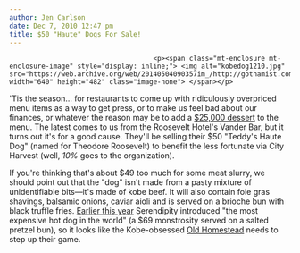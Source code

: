 ```yaml
---
author: Jen Carlson
date: Dec 7, 2010 12:47 pm
title: $50 "Haute" Dogs For Sale!
---
```


	
										<p><span class="mt-enclosure mt-enclosure-image" style="display: inline;"> <img alt="kobedog1210.jpg" src="https://web.archive.org/web/20140504090357im_/http://gothamist.com/attachments/arts_jen/kobedog1210.jpg" width="640" height="482" class="image-none"> </span></p>

<p>&apos;Tis the season... for restaurants to come up with ridiculously overpriced menu items as a way to get press, or to make us feel bad about our finances, or whatever the reason may be to add a <a href="https://web.archive.org/web/20140504090357/http://gothamist.com/2007/11/07/save_room_for_d.php">$25,000 dessert</a> to the menu. The latest comes to us from the Roosevelt Hotel&apos;s Vander Bar, but it turns out it&apos;s for a good cause. They&apos;ll be selling their $50 &quot;Teddy&apos;s Haute Dog&quot; (named for Theodore Roosevelt) to benefit the less fortunate via City Harvest (well, <em>10%</em> goes to the organization). </p>

<p>If you&apos;re thinking that&apos;s about $49 too much for some meat slurry, we should point out that the &quot;dog&quot; isn&apos;t made from a pasty mixture of unidentifiable bits&#x2014;it&apos;s made of kobe beef. It will also contain foie gras shavings, balsamic onions, caviar aioli and is served on a brioche bun with black truffle fries. <a href="https://web.archive.org/web/20140504090357/http://gothamist.com/2010/07/23/69_hot_dog_debuts_at_ice_cream_shop.php">Earlier this year</a> Serendipity introduced &quot;the most expensive hot dog in the world&quot; (a $69 monstrosity served on a salted pretzel bun), so it looks like the Kobe-obsessed <a href="https://web.archive.org/web/20140504090357/http://gothamist.com/2008/04/01/the_81_burger.php">Old Homestead</a> needs to step up their game.</p>					
										
									
				